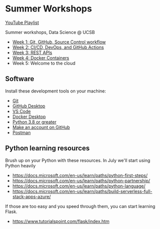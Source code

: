 # Summer Workshops

[YouTube Playlist](https://www.youtube.com/playlist?list=PLPUlxn-SEMFqHzfl1jDuAgdO1Odj5hz-2)

Summer workshops, Data Science @ UCSB

- [Week 1: Git, GitHub, Source Control workflow](week1/)
- [Week 2: CI/CD, DevOps, and GitHub Actions](week2/)
- [Week 3: REST APIs](week3/)
- [Week 4: Docker Containers](week4/)
- Week 5: Welcome to the cloud

## Software

Install these development tools on your machine:

- [Git](https://git-scm.com/book/en/v2/Getting-Started-Installing-Git)
- [GitHub Desktop](https://desktop.github.com/)
- [VS Code](https://code.visualstudio.com/download)
- [Docker Desktop](https://docs.docker.com/get-docker/)
- [Python 3.8 or greater](https://www.python.org/downloads/)
- [Make an account on GitHub](https://github.com/join)
- [Postman](https://www.postman.com/)

## Python learning resources

Brush up on your Python with these resources. In July we'll start using Python heavily

- https://docs.microsoft.com/en-us/learn/paths/python-first-steps/
- https://docs.microsoft.com/en-us/learn/paths/python-partnership/
- https://docs.microsoft.com/en-us/learn/paths/python-language/
- https://docs.microsoft.com/en-us/learn/paths/build-serverless-full-stack-apps-azure/

If those are too easy and you speed through them, you can start learning Flask.

- https://www.tutorialspoint.com/flask/index.htm
